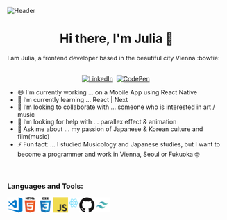 ![Header](https://github.com/YuriDevAT/YuriDevAT/blob/main/Blue%20Skyline%20Details%20General%20LinkedIn%20Banner.png)

<p>
  <h1 align="center"><b>Hi there, I'm Julia 👋</b></h1>
</p>

I am Julia, a frontend developer based in the beautiful city Vienna  :bowtie:

<p align="center">
<br />
<!--<a href=""><img src="https://img.shields.io/badge/instagram-%23E4405F.svg?&style=for-the-badge&logo=instagram&logoColor=white" alt="Instagram" /></a>&nbsp;-->
<a href="https://www.linkedin.com/in/juliaundeutsch"><img src="https://img.shields.io/badge/linkedin-%230077B5.svg?&style=for-the-badge&logo=linkedin&logoColor=white" alt="LinkedIn" /></a>&nbsp;
<a href="https://codepen.io/YuriDevAT"><img src="https://img.shields.io/badge/linkedin-%230077B5.svg?&style=for-the-badge&logo=linkedin&logoColor=white" alt="CodePen" /></a>&nbsp;
</p>

- 😄 I'm currently working ... on a Mobile App using React Native 
- 🌱 I’m currently learning ... React | Next
- 👯 I’m looking to collaborate with ... someone who is interested in art / music
- 🤔 I’m looking for help with ... parallex effect & animation
- 💬 Ask me about ... my passion of Japanese & Korean culture and film(music)
- ⚡ Fun fact: ... I studied Musicology and Japanese studies, but I want to become a programmer and work in Vienna, Seoul or Fukuoka :nerd_face:

<br />

### Languages and Tools: 

<img align="left" alt="Visual Studio Code" width="35px" src="https://raw.githubusercontent.com/github/explore/80688e429a7d4ef2fca1e82350fe8e3517d3494d/topics/visual-studio-code/visual-studio-code.png" />
<img align="left" alt="HTML5" width="35px" src="https://raw.githubusercontent.com/github/explore/80688e429a7d4ef2fca1e82350fe8e3517d3494d/topics/html/html.png" />
<img align="left" alt="CSS3" width="35px" src="https://raw.githubusercontent.com/github/explore/80688e429a7d4ef2fca1e82350fe8e3517d3494d/topics/css/css.png" />
<img align="left" alt="JavaScript" width="35px" src="https://raw.githubusercontent.com/github/explore/80688e429a7d4ef2fca1e82350fe8e3517d3494d/topics/javascript/javascript.png" />
<img align="left" alt="React" width="26px" src="https://raw.githubusercontent.com/github/explore/80688e429a7d4ef2fca1e82350fe8e3517d3494d/topics/react/react.png" />
<img align="left" alt="GitHub" width="35px" src="https://raw.githubusercontent.com/github/explore/78df643247d429f6cc873026c0622819ad797942/topics/github/github.png" />
<img align="left" alt="HTML5" width="35px" src="https://raw.githubusercontent.com/github/explore/80688e429a7d4ef2fca1e82350fe8e3517d3494d/topics/tailwind/tailwind.png" />

<br />
<br />
